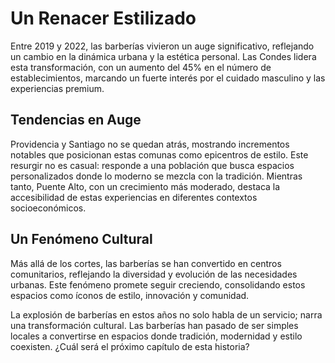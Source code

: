 # Un Renacer Estilizado

Entre 2019 y 2022, las barberías vivieron un auge significativo, reflejando un cambio en la dinámica urbana y la estética personal. Las Condes lidera esta transformación, con un aumento del 45% en el número de establecimientos, marcando un fuerte interés por el cuidado masculino y las experiencias premium.

## Tendencias en Auge

Providencia y Santiago no se quedan atrás, mostrando incrementos notables que posicionan estas comunas como epicentros de estilo. Este resurgir no es casual: responde a una población que busca espacios personalizados donde lo moderno se mezcla con la tradición. Mientras tanto, Puente Alto, con un crecimiento más moderado, destaca la accesibilidad de estas experiencias en diferentes contextos socioeconómicos.

## Un Fenómeno Cultural

Más allá de los cortes, las barberías se han convertido en centros comunitarios, reflejando la diversidad y evolución de las necesidades urbanas. Este fenómeno promete seguir creciendo, consolidando estos espacios como íconos de estilo, innovación y comunidad.

La explosión de barberías en estos años no solo habla de un servicio; narra una transformación cultural. Las barberías han pasado de ser simples locales a convertirse en espacios donde tradición, modernidad y estilo coexisten. ¿Cuál será el próximo capítulo de esta historia?
